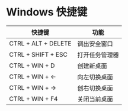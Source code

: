 # Windows 快捷键

[annotation]: <id> (a0d70494-2d70-4154-a61e-c3dcd8ac1063)
[annotation]: <category> (计算机技术)
[annotation]: <tags> (Windows)
[annotation]: <status> (public)
[annotation]: <create_time> (2019-04-09 18:03:07)


| 快捷键 | 功能 |
| - | - |
| CTRL + ALT + DELETE | 调出安全窗口 |
| CTRL + SHIFT + ESC | 打开任务管理器 |
| CTRL + WIN + D | 创建新桌面 |
| CTRL + WIN + ← | 向左切换桌面 |
| CTRL + WIN + → | 创右切换桌面 |
| CTRL + WIN + F4 | 关闭当前桌面 |
